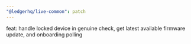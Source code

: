 ```yaml
---
"@ledgerhq/live-common": patch
---
```


feat: handle locked device in genuine check, get latest available firmware update, and onboarding polling
